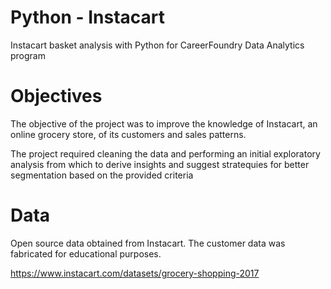 # Python - Instacart
Instacart basket analysis with Python for CareerFoundry Data Analytics program
# Objectives 
The objective of the project was to improve the knowledge of Instacart, an online grocery store, of its customers and sales patterns. 

The project required cleaning the data and performing an initial exploratory analysis from which to derive insights and suggest stratequies for better segmentation based on the provided criteria 

# Data 

Open source data obtained from Instacart. The customer data was fabricated for educational purposes. 

https://www.instacart.com/datasets/grocery-shopping-2017

